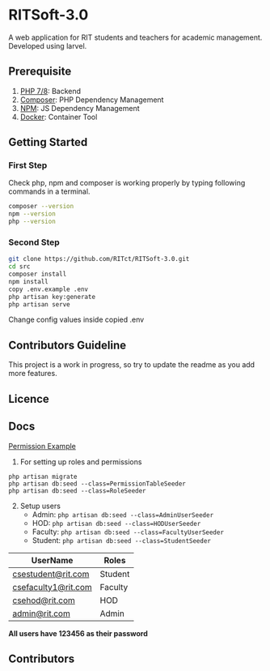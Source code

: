# RITSoft-3.0

A web application for RIT students and teachers for academic management. Developed using larvel.

## Prerequisite

1. [PHP 7/8](https://www.php.net/): Backend
2. [Composer](https://getcomposer.org/): PHP Dependency Management
3. [NPM](https://www.npmjs.com/): JS Dependency Management
4. [Docker](https://www.docker.com/): Container Tool

## Getting Started

### First Step

Check php, npm and composer is working properly by typing following commands in a terminal.

```bash
composer --version
npm --version
php --version
```

### Second Step

```bash
git clone https://github.com/RITct/RITSoft-3.0.git
cd src
composer install
npm install
copy .env.example .env
php artisan key:generate
php artisan serve
```

Change config values inside copied .env

## Contributors Guideline

This project is a work in progress, so try to update the readme as you add more features.

## Licence

## Docs

[Permission Example](./docs/permission.md)

1. For setting up roles and permissions

```
php artisan migrate
php artisan db:seed --class=PermissionTableSeeder
php artisan db:seed --class=RoleSeeder
```

2. Setup users
    - Admin: `php artisan db:seed --class=AdminUserSeeder`
    - HOD: `php artisan db:seed --class=HODUserSeeder`
    - Faculty: `php artisan db:seed --class=FacultyUserSeeder`
    - Student: `php artisan db:seed --class=StudentSeeder`
    
| UserName | Roles |
| --- | --- |
| csestudent@rit.com | Student |
| csefaculty1@rit.com | Faculty |
| csehod@rit.com | HOD |
| admin@rit.com | Admin |

**All users have 123456 as their password**


## Contributors
